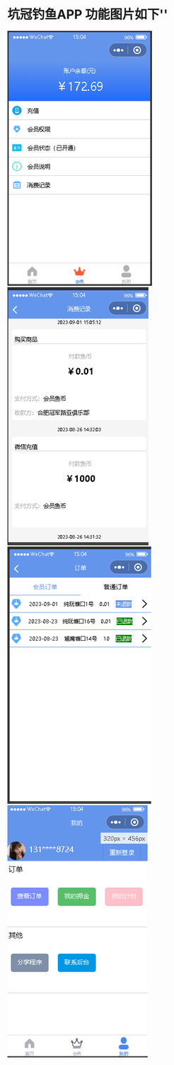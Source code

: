 # 坑冠钓鱼APP 功能图片如下'' 



![图片描述](./userjs/3.png)![图片描述](./userjs/4.png)![图片描述](./userjs/5.png)![图片描述](./userjs/6.png)